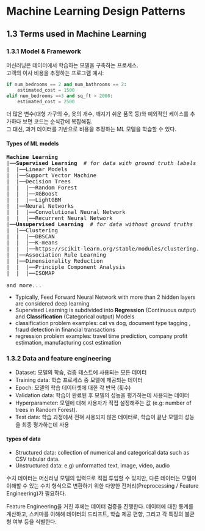 # Machine Learning Design Patterns
## 1.3 Terms used in Machine Learning
### 1.3.1 Model & Framework
머신러닝은 데이터에서 학습하는 모델을 구축하는 프로세스.  
고객의 이사 비용을 추정하는 프로그램 예시:
```python
if num_bedrooms == 2 and num_bathrooms == 2:
    estimated_cost = 1500
elif num_bedrooms ==3 and sq_ft > 2000:
    estimated_cost = 2500
```  
더 많은 변수(대형 가구의 수, 옷의 개수, 깨지기 쉬운 품목 등)와 예외적인 케이스를 추가하다 보면 코드는 순식간에 복잡해짐.  
그 대신, 과거 데이터를 기반으로 비용을 추정하는 ML 모델을 학습할 수 있다.

#### Types of ML models
<pre>
<b>Machine Learning</b>  
|──<b>Supervised Learning</b>  <i># for data with ground truth labels</i>  
|  |──Linear Models  
|  |──Support Vector Machine  
|  |──Decision Trees  
|  |  |──Random Forest  
|  |  |──XGBoost  
|  |  |──LightGBM  
|  |──Neural Networks
|  |  |──Convolutional Neural Network  
|  |  |──Recurrent Neural Network
|──<b>Unsupervised Learning</b>  <i># for data without ground truths</i>  
|  |──Clustering  
|  |  |──DBSCAN  
|  |  |──K-means
|  |  |──https://scikit-learn.org/stable/modules/clustering.html
|  |──Association Rule Learning  
|  |──Dimensionality Reduction  
|  |  |──Principle Component Analysis  
|  |  |──ISOMAP  

and more...
</pre>

- Typically, Feed Forward Neural Network with more than 2 hidden layers are considered deep learning  
- Supervised Learning is subdivided into <b>Regression</b> (Continuous output) and <b>Classification</b> (Categorical output) Models  
- classification problem examples: cat vs dog, document type tagging , fraud detection in financial transactions
- regression problem examples: travel time prediction, company profit estimation, manufacturing cost estimation

### 1.3.2 Data and feature engineering
- Dataset: 모델의 학습, 검증 테스트에 사용되는 모든 데이터
- Training data: 학습 프로세스 중 모델에 제공되는 데이터
- Epoch: 모델의 학습 데이터셋에 대한 각 반복 (횟수)
- Validation data: 학습이 완료된 후 모델의 성능을 평가하는데 사용되는 데이터
- Hyperparameter: 모델에 대해 사용자가 직접 설정해주는 값 (e.g: number of trees in Random Forest).
- Test data: 학습 과정에서 전혀 사용되지 않은 데이터로, 학습이 끝난 모델의 성능을 최종 평가하는데 사용

#### types of data
- Structured data: collection of numerical and categorical data such as CSV tabular data.  
- Unstructured data: e.g) unformatted text, image, video, audio  
  
수치 데이터는 머신러닝 모델의 입력으로 직접 투입할 수 있지만, 다른 데이터는 모델이 이해할 수 있는 수치 형식으로 변환하기 위한 다양한 전처리(Preprocessing / Feature Engineering)가 필요하다.  
  
Feature Engineering을 거친 후에는 데이터 검증을 진행한다. 데이터에 대한 통계를 계산하고, 스키마를 이해해 데이터의 드리프트, 학습 제공 편향, 그리고 각 특징의 불균형 여부 등을 식별한다.  
